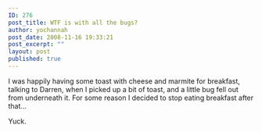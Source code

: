 ```yaml
---
ID: 276
post_title: WTF is with all the bugs?
author: yochannah
post_date: 2008-11-16 19:33:21
post_excerpt: ""
layout: post
published: true
---
```

I was happily having some toast with cheese and marmite for breakfast, talking to Darren, when I picked up a bit of toast, and a little bug fell out from underneath it. For some reason I decided to stop eating breakfast after that...

Yuck.